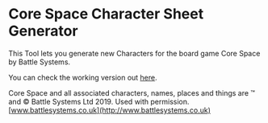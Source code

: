 # Core Space Character Sheet Generator

This Tool lets you generate new Characters for the board game
Core Space by Battle Systems.

You can check the working version out [here](https://boardgames.tail-wind.de/wp-content/uploads/CoreSpace/CharacterSheet/).

Core Space and all associated characters, names, places and things are ™ and © Battle Systems Ltd 2019. Used with permission. [www.battlesystems.co.uk](http://www.battlesystems.co.uk)

